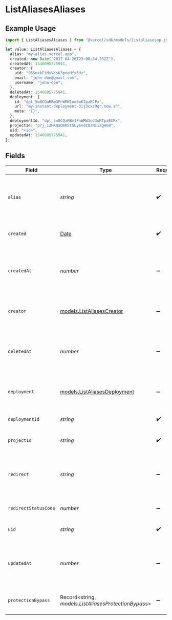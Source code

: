 # ListAliasesAliases

## Example Usage

```typescript
import { ListAliasesAliases } from "@vercel/sdk/models/listaliasesop.js";

let value: ListAliasesAliases = {
  alias: "my-alias.vercel.app",
  created: new Date("2017-04-26T23:00:34.232Z"),
  createdAt: 1540095775941,
  creator: {
    uid: "96SnxkFiMyVKsK3pnoHfx3Hz",
    email: "john-doe@gmail.com",
    username: "john-doe",
  },
  deletedAt: 1540095775941,
  deployment: {
    id: "dpl_5m8CQaRBm3FnWRW1od3wKTpaECPx",
    url: "my-instant-deployment-3ij3cxz9qr.now.sh",
    meta: "{}",
  },
  deploymentId: "dpl_5m8CQaRBm3FnWRW1od3wKTpaECPx",
  projectId: "prj_12HKQaOmR5t5Uy6vdcQsNIiZgHGB",
  uid: "<id>",
  updatedAt: 1540095775941,
};
```

## Fields

| Field                                                                                         | Type                                                                                          | Required                                                                                      | Description                                                                                   | Example                                                                                       |
| --------------------------------------------------------------------------------------------- | --------------------------------------------------------------------------------------------- | --------------------------------------------------------------------------------------------- | --------------------------------------------------------------------------------------------- | --------------------------------------------------------------------------------------------- |
| `alias`                                                                                       | *string*                                                                                      | :heavy_check_mark:                                                                            | The alias name, it could be a `.vercel.app` subdomain or a custom domain                      | my-alias.vercel.app                                                                           |
| `created`                                                                                     | [Date](https://developer.mozilla.org/en-US/docs/Web/JavaScript/Reference/Global_Objects/Date) | :heavy_check_mark:                                                                            | The date when the alias was created                                                           | 2017-04-26T23:00:34.232Z                                                                      |
| `createdAt`                                                                                   | *number*                                                                                      | :heavy_minus_sign:                                                                            | The date when the alias was created in milliseconds since the UNIX epoch                      | 1540095775941                                                                                 |
| `creator`                                                                                     | [models.ListAliasesCreator](../models/listaliasescreator.md)                                  | :heavy_minus_sign:                                                                            | Information of the user who created the alias                                                 |                                                                                               |
| `deletedAt`                                                                                   | *number*                                                                                      | :heavy_minus_sign:                                                                            | The date when the alias was deleted in milliseconds since the UNIX epoch                      | 1540095775941                                                                                 |
| `deployment`                                                                                  | [models.ListAliasesDeployment](../models/listaliasesdeployment.md)                            | :heavy_minus_sign:                                                                            | A map with the deployment ID, URL and metadata                                                |                                                                                               |
| `deploymentId`                                                                                | *string*                                                                                      | :heavy_check_mark:                                                                            | The deployment ID                                                                             | dpl_5m8CQaRBm3FnWRW1od3wKTpaECPx                                                              |
| `projectId`                                                                                   | *string*                                                                                      | :heavy_check_mark:                                                                            | The unique identifier of the project                                                          | prj_12HKQaOmR5t5Uy6vdcQsNIiZgHGB                                                              |
| `redirect`                                                                                    | *string*                                                                                      | :heavy_minus_sign:                                                                            | Target destination domain for redirect when the alias is a redirect                           |                                                                                               |
| `redirectStatusCode`                                                                          | *number*                                                                                      | :heavy_minus_sign:                                                                            | Status code to be used on redirect                                                            |                                                                                               |
| `uid`                                                                                         | *string*                                                                                      | :heavy_check_mark:                                                                            | The unique identifier of the alias                                                            |                                                                                               |
| `updatedAt`                                                                                   | *number*                                                                                      | :heavy_minus_sign:                                                                            | The date when the alias was updated in milliseconds since the UNIX epoch                      | 1540095775941                                                                                 |
| `protectionBypass`                                                                            | Record<string, *models.ListAliasesProtectionBypass*>                                          | :heavy_minus_sign:                                                                            | The protection bypass for the alias                                                           |                                                                                               |